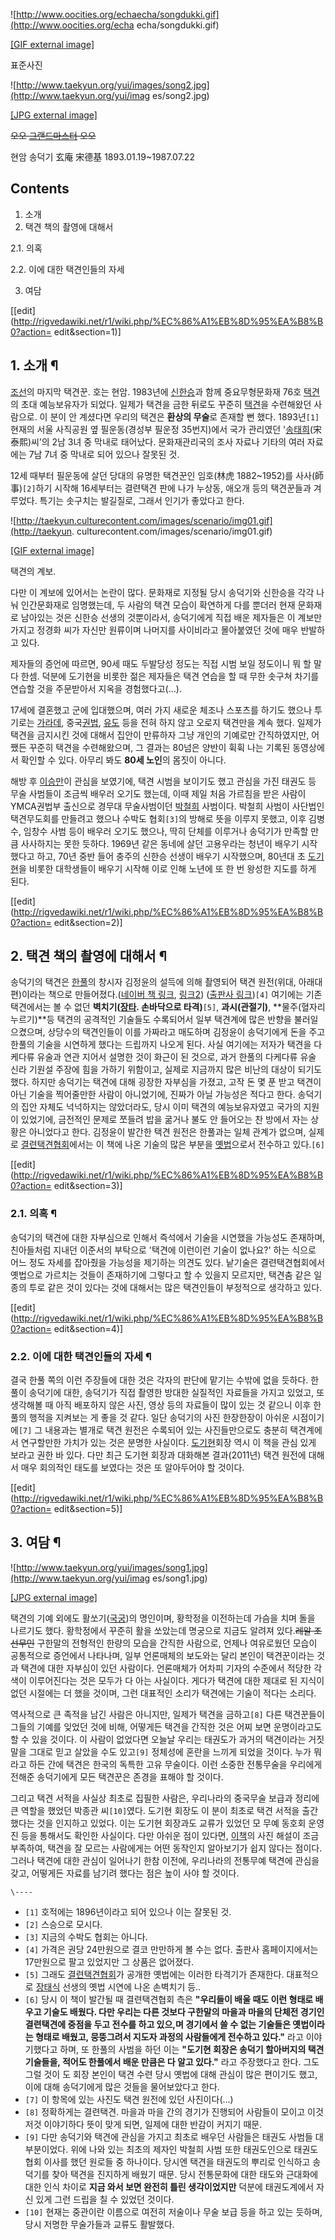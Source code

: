 ![http://www.oocities.org/echaecha/songdukki.gif](http://www.oocities.org/echa
echa/songdukki.gif)

[[GIF external image]](http://www.oocities.org/echaecha/songdukki.gif)

표준사진

![http://www.taekyun.org/yui/images/song2.jpg](http://www.taekyun.org/yui/imag
es/song2.jpg)

[[JPG external image]](http://www.taekyun.org/yui/images/song2.jpg)

<del>오오 [그랜드마스터](%EA%B7%B8%EB%9E%9C%EB%93%9C%EB%A7%88%EC%8A%A4%ED%84%B0.md)
오오</del>

현암 송덕기 玄庵 宋德基 1893.01.19~1987.07.22

## Contents

    

1. 소개 
2. 택견 책의 촬영에 대해서 
    

2.1. 의혹

2.2. 이에 대한 택견인들의 자세

3. 여담 

[[edit](http://rigvedawiki.net/r1/wiki.php/%EC%86%A1%EB%8D%95%EA%B8%B0?action=
edit&section=1)]

## 1. 소개 ¶

[조선](%EC%A1%B0%EC%84%A0.md)의 마지막 택견꾼. 호는 현암. 1983년에
[신한승](%EC%8B%A0%ED%95%9C%EC%8A%B9.md)과 함께 중요무형문화재 76호
[택견](%ED%83%9D%EA%B2%AC.md)의 초대 예능보유자가 되었다. 일제가 택견을 금한 뒤로도 꾸준히
[택견](%ED%83%9D%EA%B2%AC.md)을 수련해왔던 사람으로. 이 분이 안 계셨다면 우리의 택견은 **환상의 무술**로
존재할 뻔 했다. 1893년`[1]` 현재의 서울 사직공원 옆 필운동(경성부 필운정 35번지)에서 국가 관리였던
'[송태희](%EC%86%A1%ED%83%9C%ED%9D%AC.md)(宋泰熙)씨’의 2남 3녀 중 막내로 태어났다. 문화재관리국의 조사
자료나 기타의 여러 자료에는 7남 7녀 중 막내로 되어 있으나 잘못된 것.

  

12세 때부터 필운동에 살던 당대의 유명한 택견꾼인 임호(林虎 1882~1952)를 사사(師事)`[2]`하기 시작해 16세부터는 결련택견
판에 나가 누상동, 애오개 등의 택견꾼들과 겨루었다. 특기는 솟구치는 발길질로, 그래서 인기가 좋았다고 한다.

  

![http://taekyun.culturecontent.com/images/scenario/img01.gif](http://taekyun.
culturecontent.com/images/scenario/img01.gif)

[[GIF external
image]](http://taekyun.culturecontent.com/images/scenario/img01.gif)

  
택견의 계보.

  

다만 이 계보에 있어서는 논란이 많다. 문화재로 지정될 당시 송덕기와 신한승을 각각 나눠 인간문화재로 임명했는데, 두 사람의 택견 모습이
확연하게 다를 뿐더러 현재 문화재로 남아있는 것은 신한승 선생의 것뿐이라서, 송덕기에게 직접 배운 제자들은 이 계보만 가지고 정경화 씨가
자신만 원류이며 나머지를 사이비라고 몰아붙였던 것에 매우 반발하고 있다.

  

제자들의 증언에 따르면, 90세 때도 두발당성 정도는 직접 시범 보일 정도이니 뭐 할 말 다 한셈. 덕분에 도기현을 비롯한 젊은 제자들은
택견 연습을 할 때 무한 솟구쳐 차기를 연습할 것을 주문받아서 지옥을 경험했다고(…).

  

17세에 결혼했고 군에 입대했으며, 여러 가지 새로운 체조나 스포츠를 하기도 했으나 투기로는
[가라데](%EA%B0%80%EB%9D%BC%EB%8D%B0.md), 중국[권법](%EA%B6%8C%EB%B2%95.md),
[유도](%EC%9C%A0%EB%8F%84.md) 등을 전혀 하지 않고 오로지 택견만을 계속 했다. 일제가 택견을 금지시킨 것에 대해서
집안이 만류하자 그냥 개인의 기예로만 간직하였지만, 어쨌든 꾸준히 택견을 수련해왔으며, 그 결과는 80넘은 양반이 휙휙 나는 기록된
동영상에서 확인할 수 있다. 아무리 봐도 **80세 노인**의 몸짓이 아니다.

  

해방 후 [이승만](%EC%9D%B4%EC%8A%B9%EB%A7%8C.md)이 관심을 보였기에, 택견 시범을 보이기도 했고 관심을 가진
태권도 등 무술 사범들이 조금씩 배우러 오기도 했는데, 이때 제일 처음 가르침을 받은 사람이 YMCA권법부 출신으로 경무대 무술사범이던
[박철희](%EB%B0%95%EC%B2%A0%ED%9D%AC.md) 사범이다. 박철희 사범이 사단법인 택견무도회를 만들려고 했으나
수박도 협회`[3]`의 방해로 뜻을 이루지 못했고, 이후 김병수, 임창수 사범 등이 배우러 오기도 했으나, 딱히 단체를 이루거나 송덕기가
만족할 만큼 사사하지는 못한 듯하다. 1969년 같은 동네에 살던 고용우라는 청년이 배우기 시작했다고 하고, 70년 중반 들어 충주의 신한승
선생이 배우기 시작했으며, 80년대 초 [도기현](%EB%8F%84%EA%B8%B0%ED%98%84.md)을 비롯한 대학생들이 배우기
시작해 이로 인해 노년에 또 한 번 왕성한 지도를 하게 된다.

  

[[edit](http://rigvedawiki.net/r1/wiki.php/%EC%86%A1%EB%8D%95%EA%B8%B0?action=
edit&section=2)]

## 2. 택견 책의 촬영에 대해서 ¶

송덕기의 택견은 [한풀](%ED%95%9C%ED%92%80.md)의 창시자 김정윤의 설득에 의해 촬영되어 택견 원전(위대,
아래대편)이라는 책으로 만들어졌다.([네이버 책
링크](http://book.naver.com/bookdb/book_detail.nhn?bid=1258910),
[링크2](http://book.naver.com/bookdb/book_detail.nhn?bid=1258909)) ([출판사
링크](http://www.barktur.com/shop/shopdetail.html?branduid=13))`[4]` 여기에는 기존
택견에서는 볼 수 없던 **벽치기([장타](%EC%9E%A5%ED%83%80.md). 손바닥으로 타격)**`[5]`,
**과시(관절기)**, **물주(혈자리 누르기)**등 택견의 공격적인 기술들도 수록되어서 일부 택견계에 많은 반향을 불러일으켰으며, 상당수의
택견인들이 이를 가짜라고 매도하며 김정윤이 송덕기에게 돈을 주고 한풀의 기술을 시연하게 했다는 드립까지 나오게 된다. 사실 여기에는 저자가
택견을 다케다류 유술과 연관 지어서 설명한 것이 화근이 된 것으로, 과거 한풀의 다케다류 유술 신라 기원설 주장에 힘을 가하기 위함이고,
실제로 지금까지 많은 비난의 대상이 되기도 했다. 하지만 송덕기는 택견에 대해 굉장한 자부심을 가졌고, 고작 돈 몇 푼 받고 택견이 아닌
기술을 찍어줄만한 사람이 아니었기에, 진짜가 아닐 가능성은 적다고 한다. 송덕기의 집안 자체도 넉넉하지는 않았더라도, 당시 이미 택견의
예능보유자였고 국가의 지원이 있었기에, 금전적인 문제로 쪼들려 밥을 굶거나 불도 안 들어오는 찬 방에서 자는 상황은 아니었다고 한다.
김정윤이 발간한 택견 원전은 한풀과는 일체 관계가 없으며, 실제로
[결련택견협회](%EA%B2%B0%EB%A0%A8%ED%83%9D%EA%B2%AC%ED%98%91%ED%9A%8C.md)에서는 이 책에
나온 기술의 많은 부분을 [옛법](%EC%98%9B%EB%B2%95.md)으로서 전수하고 있다.`[6]`

  

[[edit](http://rigvedawiki.net/r1/wiki.php/%EC%86%A1%EB%8D%95%EA%B8%B0?action=
edit&section=3)]

### 2.1. 의혹 ¶

송덕기의 택견에 대한 자부심으로 인해서 즉석에서 기술을 시연했을 가능성도 존재하며, 친아들처럼 지내던 이준서의 부탁으로 '택견에 이런이런
기술이 없나요?' 하는 식으로 어느 정도 자세를 잡아줬을 가능성을 제기하는 의견도 있다. 낱기술은 결련택견협회에서 옛법으로 가르치는 것들이
존재하기에 그렇다고 할 수 있을지 모르지만, 택견춤 같은 일종의 투로 같은 것이 있다는 것에 대해서는 많은 택견인들이 부정적으로 생각하고
있다.

  

[[edit](http://rigvedawiki.net/r1/wiki.php/%EC%86%A1%EB%8D%95%EA%B8%B0?action=
edit&section=4)]

### 2.2. 이에 대한 택견인들의 자세 ¶

결국 한풀 쪽의 이런 주장들에 대한 것은 각자의 판단에 맡기는 수밖에 없을 듯하다. 한풀이 송덕기에 대한, 송덕기가 직접 촬영한 방대한
실질적인 자료들을 가지고 있었고, 또 생각해볼 때 아직 배포하지 않은 사진, 영상 등의 자료들이 많이 있는 것 같으니 이후 한풀의 행적을
지켜보는 게 좋을 것 같다. 일단 송덕기의 사진 한장한장이 아쉬운 시점이기에`[7]` 그 내용과는 별개로 택견 원전은 수록되어 있는
사진들만으로도 충분히 택견계에서 연구할만한 가치가 있는 것은 분명한 사실이다.
[도기현](%EB%8F%84%EA%B8%B0%ED%98%84.md)회장 역시 이 책을 관심 있게 보라고 권한 바 있다. 다만 최근
도기현 회장과 대화해본 결과(2011년) 택견 원전에 대해서 매우 회의적인 태도를 보였다는 것은 또 알아두어야 할 것이다.

  

[[edit](http://rigvedawiki.net/r1/wiki.php/%EC%86%A1%EB%8D%95%EA%B8%B0?action=
edit&section=5)]

## 3. 여담 ¶

![http://www.taekyun.org/yui/images/song1.jpg](http://www.taekyun.org/yui/imag
es/song1.jpg)

[[JPG external image]](http://www.taekyun.org/yui/images/song1.jpg)

  
택견의 기예 외에도 활쏘기([국궁](%EA%B5%AD%EA%B6%81.md))의 명인이며, 황학정을 이전하는데 가슴을 치며 돌을
나르기도 했다. 황학정에서 꾸준히 활을 쏘았는데 명궁으로 지금도 알려져 있다.<del>레알 조선무인</del> 구한말의 전형적인 한량의
모습을 간직한 사람으로, 언제나 여유로웠던 모습이 공통적으로 증언에서 나타나며, 일부 언론매체의 보도와는 달리 본인이 택견꾼이라는 것과
택견에 대한 자부심이 있던 사람이다. 언론매체가 어차피 기자의 수준에서 적당한 각색이 이루어진다는 것은 모두가 다 아는 사실이다. 게다가
택견에 대한 제대로 된 지식이 없던 시절에는 더 했을 것이며, 그런 대표적인 소리가 택견에는 기술이 적다는 소리다.

  

역사적으로 큰 족적을 남긴 사람은 아니지만, 일제가 택견을 금하고`[8]` 다른 택견꾼들이 그들의 기예를 잊었던 것에 비해, 어떻게든 택견을
간직한 것은 어찌 보면 운명이라고도 할 수 있을 것이다. 이 사람이 없었다면 오늘날 우리는 태권도가 과거의 택견이라는 거짓말을 그대로 믿고
살았을 수도 있고`[9]` 정체성에 혼란을 느끼게 되었을 것이다. 누가 뭐라고 하든 간에 택견은 한국의 독특한 고유 무술이다. 이런 소중한
전통무술을 우리에게 전해준 송덕기에게 모든 택견꾼은 존경을 표해야 할 것이다.

  

그리고 택견 서적을 사실상 최초로 집필한 사람은, 우리나라의 중국무술 보급과 정리에 큰 역할을 했었던 박종관 씨`[10]`였다. 도기현
회장도 이 분이 최초로 택견 서적을 출간했다는 것을 인지하고 있었다. 이는 도기현 회장과도 교류가 있었던 모 무예 동호회 운영진 등을
통해서도 확인한 사실이다. 다만 아쉬운 점이 있다면, [이책](%EC%A0%84%ED%86%B5%EB%AC%B4%EC%88%A0%20%ED%83%9D%EA%B2%AC.md)의 사진 해설이 조금
부족하여, 택견을 잘 모르는 사람에게는 어떤 동작인지 알아보기가 쉽지 않다는 점이다. 그러나 택견에 대한 관심이 일어나기 한참 이전에,
우리나라의 전통무예 택견에 관심을 갖고, 어떻게든 자료를 남기려 했다는 점은 높이 사야 할 것이다.

`\----`

  * `[1]` 호적에는 1896년이라고 되어 있으나 이는 잘못된 것.
  * `[2]` 스승으로 모시다.
  * `[3]` 지금의 수박도 협회는 아니다.
  * `[4]` 가격은 권당 24만원으로 결코 만만하게 볼 수는 없다. 출판사 홈페이지에서는 17만원으로 팔고 있었지만 그 상품은 없어졌다.
  * `[5]` 그래도 [결련택견협회](%EA%B2%B0%EB%A0%A8%ED%83%9D%EA%B2%AC%ED%98%91%ED%9A%8C.md)가 공개한 옛법에는 이러한 타격기가 존재한다. 대표적으로 [장태식](%EC%9E%A5%ED%83%9C%EC%8B%9D.md) 선생의 옛법 시연에 나온 손벽치기 등..
  * `[6]` 당시 이 책이 발간될 때 결련택견협회 측은 **"우리들이 배울 때도 이런 형태로 배우고 기술도 배웠다. 다만 우리는 다른 것보다 구한말의 마을과 마을의 단체전 경기인 결련택견에 중점을 두고 전수를 하고 있으,며 경기에서 쓸 수 없는 기술들은 옛법이라는 형태로 배웠고, 뭉뚱그려서 지도자 과정의 사람들에게 전수하고 있다."** 라고 이야기했다고 하며, 또 한풀의 사범을 하던 이는 **"도기현 회장은 송덕기 할아버지의 택견 기술들을, 적어도 한풀에서 배운 만큼은 다 알고 있다."** 라고 주장했다고 한다. 그도 그럴 것이 도 회장 본인이 택견 수련 당시 옛법에 대해 관심이 많은 편이기도 했고, 이에 대해 송덕기에게 많은 것들을 물어보았다고 한다.
  * `[7]` 이 항목에 있는 사진도 택견 원전에 있던 사진이다(...)
  * `[8]` 정확하게는 결련택견. 마을과 마을 간의 경기가 진행되어 사람들이 모이고 이것저것 이야기하다 뜻이 맞게 되면, 일제에 대한 반감이 커지기 때문.
  * `[9]` 다만 송덕기와 택견에 관심을 가지고 최초로 배우던 사람들은 태권도 사범들 대부분이었다. 위에 나와 있는 최초의 제자인 박철희 사범 또한 태권도인으로 태권도 협회 이사를 했던 원로들 중 하나이다. 당시엔 택견을 태권도의 뿌리로 인식하고 송덕기를 찾아 택견을 진지하게 배웠기 때문. 당시 전통문화에 대한 태도와 근대화에 대한 인식 차이로 **지금 와서 보면 완전히 틀린 생각이었지만** 덕분에 태권도계에서 자신 있게 그런 드립을 칠 수 있었던 것이다.
  * `[10]` 현재는 중관이란 이름으로 여전히 저술이나 무술 보급 등을 하고 있는 듯하며, 당시 저명한 무술가들과 교류도 활발했다.

